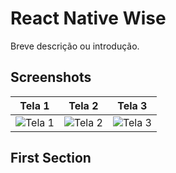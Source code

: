 # React Native Wise

Breve descrição ou introdução.

## Screenshots

| Tela 1             | Tela 2             | Tela 3             |
|--------------------|--------------------|--------------------|
| ![Tela 1](./assets/screen1.png) | ![Tela 2](./assets/screen2.png) | ![Tela 3](./assets/screen3.png) |

## First Section
